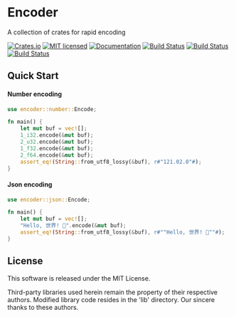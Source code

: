 Encoder
==========================

A collection of crates for rapid encoding

[![Crates.io][crates-badge]][crates-url]
[![MIT licensed][license-badge]][license-url]
[![Documentation][document-badge]][document-url]
[![Build Status][linux-badge]][linux-url]
[![Build Status][macos-badge]][macos-url]
[![Build Status][windows-badge]][windows-url]

[crates-badge]: https://img.shields.io/crates/v/encoder.svg
[crates-url]: https://crates.io/crates/encoder
[license-badge]: https://img.shields.io/badge/license-MIT-blue.svg
[license-url]: https://github.com/chensoft/encoder/blob/master/LICENSE
[document-badge]: https://docs.rs/encoder/badge.svg
[document-url]: https://docs.rs/encoder
[linux-badge]: https://github.com/chensoft/encoder/actions/workflows/linux.yml/badge.svg
[linux-url]: https://github.com/chensoft/encoder/actions/workflows/linux.yml
[macos-badge]: https://github.com/chensoft/encoder/actions/workflows/macos.yml/badge.svg
[macos-url]: https://github.com/chensoft/encoder/actions/workflows/macos.yml
[windows-badge]: https://github.com/chensoft/encoder/actions/workflows/windows.yml/badge.svg
[windows-url]: https://github.com/chensoft/encoder/actions/workflows/windows.yml

## Quick Start

#### Number encoding

```rust
use encoder::number::Encode;

fn main() {
    let mut buf = vec![];
    1_i32.encode(&mut buf);
    2_u32.encode(&mut buf);
    1_f32.encode(&mut buf);
    2_f64.encode(&mut buf);
    assert_eq!(String::from_utf8_lossy(&buf), r#"121.02.0"#);
}
```

#### Json encoding

```rust
use encoder::json::Encode;

fn main() {
    let mut buf = vec![];
    "Hello, 世界! 👋".encode(&mut buf);
    assert_eq!(String::from_utf8_lossy(&buf), r#""Hello, 世界! 👋""#);
}
```

## License

This software is released under the MIT License.

Third-party libraries used herein remain the property of their respective authors. Modified library code resides in the 'lib' directory. Our sincere thanks to these authors.